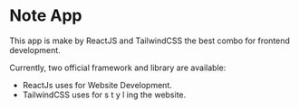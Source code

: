 # Note App

This app is make by ReactJS and TailwindCSS the best combo for frontend development.

Currently, two official framework and library are available:

- ReactJs uses for Website Development.
- TailwindCSS uses for s t y l ing the website.
